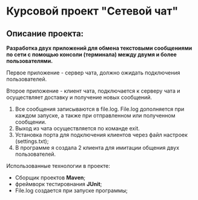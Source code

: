 # **Курсовой проект "Сетевой чат"**
## Описание проекта:
**Разработка двух приложений для обмена текстовыми сообщениями по сети с помощью консоли (терминала) между двумя и более пользователями.**

Первое приложение - сервер чата, должно ожидать подключения пользователей.

Второе приложение - клиент чата, подключается к серверу чата и осуществляет доставку и получение новых сообщений.

1. Все сообщения записываются в file.log. File.log дополняется при каждом запуске, а также при отправленном или полученном сообщении. 
2. Выход из чата осуществляется по команде exit.
3. Установка порта для подключения клиентов через файл настроек (settings.txt);
4. В программе я создала 2 клиента для имитации общения двух пользователей. 

Использованные технологии в проекте:
* Сборщик проектов **Maven**;
* фреймворк тестировнания **JUnit**;
* File.log создается при запуске программы;